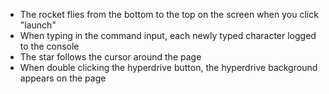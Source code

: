 - The rocket flies from the bottom to the top on the screen when you click "launch"
- When typing in the command input, each newly typed character logged to the console
- The star follows the cursor around the page
- When double clicking the hyperdrive button, the hyperdrive background appears on the page